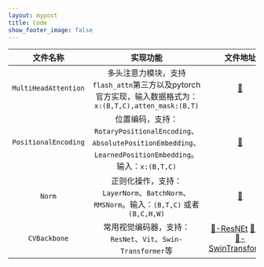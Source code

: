 ```yaml
---
layout: mypost
title: Code
show_footer_image: false
---
```


| 文件名称               | 实现功能      | 文件地址    |
|:--------------------:|:------------:|:----------:|
| `MultiHeadAttention` | 多头注意力模块，支持 `flash_attn`第三方以及pytorch官方实现，输入数据格式为：`x:(B,T,C),atten_mask:(B,T)`                               | [🔗](../code/MultiHeadAttention.py.txt) |
| `PositionalEncoding` | 位置编码，支持：`RotaryPositionalEncoding`、`AbsolutePositionEmbedding`、`LearnedPositionEmbedding`。输入：`x:(B,T,C)`             | [🔗](../code/PositionalEncoding.py.txt) |
| `Norm`               | 正则化操作，支持：`LayerNorm`、`BatchNorm`、`RMSNorm`。输入：`(B,T,C)` 或者 `(B,C,H,W)`                                             | [🔗](../code/Norm.py.txt)
| `CVBackbone`         | 常用视觉编码器，支持：`ResNet`、`Vit`、`Swin-Transformer`等    | [🔗-ResNEt](../code/CVBackbone/ResNet.py.txt)  [🔗-Vit](../code/CVBackbone/Vit.py.txt)  [🔗-SwinTransformer](../code/CVBackbone/SwinTransformer.py.txt)|